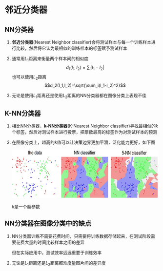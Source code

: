 # 邻近分类器

## NN分类器

1. **邻近分类器**(Nearest Neighbor classifier)会将测试样本与每一个训练样本进行比较，然后将它认为最相似的训练样本的标签赋予测试样本

2. 通常用$L_1$距离来衡量两个样本间的相似度$$d_1(I_1, I_2)=\sum_i|I_1-I_2|$$也可以使用$L_2$距离$$d_2(I_1,I_2)=\sqrt{\sum_i(I_1-I_2)^2}$$

3. 无论是使用$L_1$距离还是使用$L_2$距离的NN分类器都在图像分类上表现不佳

## K-NN分类器

1. 相比NN分类器，**k-NN分类器**(K-Nearest Neighbor classifier)寻找最相似的$k$个标签，然后对测试样本进行投票，把票数最高的标签作为对测试样本的预测

2. 在图像分类上，越高的$k$值可以让决策边界更加平滑，泛化能力更好，如下图

    <div align="center"><img src="img/knn.jpg" style="height:160px"/></div>

    $k$是一个超参数

## NN分类器在图像分类中的缺点

1. NN分类器训练不需要花费时间，只需要将训练数据存储起来，在测试阶段需要花费大量的时间比较样本之间的差异

    但在实际应用中，测试效率远远重要于训练效率

2. 无论是$L_1$距离还是$L_2$距离都难度量图片间的差异度